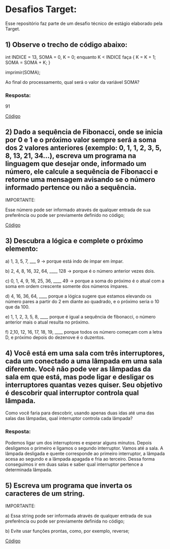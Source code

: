 # Desafios Target:

Esse repositório faz parte de um desafio técnico de estágio elaborado pela Target. 


## 1) Observe o trecho de código abaixo:

int INDICE = 13, SOMA = 0, K = 0;
enquanto K < INDICE faça
{
K = K + 1;
SOMA = SOMA + K;
}

imprimir(SOMA);

Ao final do processamento, qual será o valor da variável SOMA? 

### Resposta:
91

<a href="https://github.com/LLR798/desafios_target/blob/main/codigos/soma.py">
  Código
</a>

## 2) Dado a sequência de Fibonacci, onde se inicia por 0 e 1 e o próximo valor sempre será a soma dos 2 valores anteriores (exemplo: 0, 1, 1, 2, 3, 5, 8, 13, 21, 34...), escreva um programa na linguagem que desejar onde, informado um número, ele calcule a sequência de Fibonacci e retorne uma mensagem avisando se o número informado pertence ou não a sequência.

IMPORTANTE:

Esse número pode ser informado através de qualquer entrada de sua preferência ou pode ser previamente definido no código;

<a href="https://github.com/LLR798/desafios_target/blob/main/codigos/fibonacci.py">
  Código
</a>

## 3) Descubra a lógica e complete o próximo elemento:

a) 1, 3, 5, 7, ___
9 -> porque está indo de ímpar em ímpar.

b) 2, 4, 8, 16, 32, 64, ____
128 -> porque é o número anterior vezes dois.

c) 0, 1, 4, 9, 16, 25, 36, ____
49 -> porque a soma do próximo é o atual com a soma em ordem crescente somente dos números ímpares.

d) 4, 16, 36, 64, ____
porque a lógica sugere que estamos elevando os número pares a partir do 2 em diante ao quadrado, e o próximo seria o 10 que da 100.

e) 1, 1, 2, 3, 5, 8, ____
porque é igual a sequência de fibonacci, o número anterior mais o atual resulta no próximo.

f) 2,10, 12, 16, 17, 18, 19, ____
porque todos os número começam com a letra D, e próximo depois do dezenove é o duzentos.

## 4) Você está em uma sala com três interruptores, cada um conectado a uma lâmpada em uma sala diferente. Você não pode ver as lâmpadas da sala em que está, mas pode ligar e desligar os interruptores quantas vezes quiser. Seu objetivo é descobrir qual interruptor controla qual lâmpada.

Como você faria para descobrir, usando apenas duas idas até uma das salas das lâmpadas, qual interruptor controla cada lâmpada?

### Resposta:
Podemos ligar um dos interruptores e esperar alguns minutos. Depois desligamos o primeiro e ligamos o segundo interruptor. Vamos até a sala. A lâmpada desligada e quente corresponde ao primeiro interruptor, a lâmpada acesa ao segundo e a lâmpada apagada e fria ao terceiro. Dessa forma conseguimos ir em duas salas e saber qual interruptor pertence a determinada lâmpada.

## 5) Escreva um programa que inverta os caracteres de um string.

IMPORTANTE:

a) Essa string pode ser informada através de qualquer entrada de sua preferência ou pode ser previamente definida no código;

b) Evite usar funções prontas, como, por exemplo, reverse;

<a href="https://github.com/LLR798/desafios_target/blob/main/codigos/inversor_de_string.py">
  Código
</a>